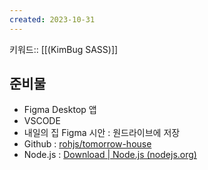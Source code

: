 ```yaml
---
created: 2023-10-31
---
```

키워드:: [[(KimBug SASS)]]

## 준비물

- Figma Desktop 앱
- VSCODE
- 내일의 집 Figma 시안 : 원드라이브에 저장
- Github : [rohjs/tomorrow-house](https://github.com/rohjs/tomorrow-house)
- Node.js : [Download | Node.js (nodejs.org)](https://nodejs.org/en/download)